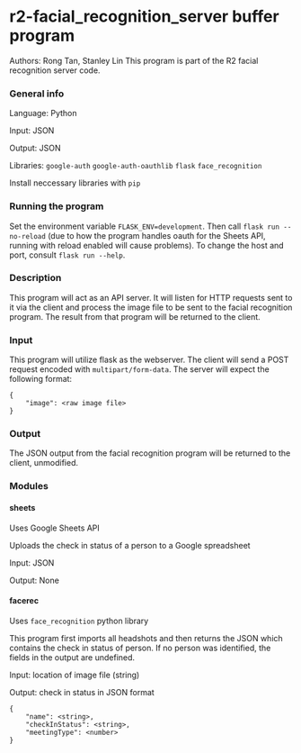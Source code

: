 # r2-facial_recognition_server buffer program
Authors: Rong Tan, Stanley Lin
This program is part of the R2 facial recognition server code.

### General info
Language: Python

Input: JSON

Output: JSON

Libraries: `google-auth` `google-auth-oauthlib` `flask` `face_recognition`

Install neccessary libraries with `pip`

### Running the program
Set the environment variable `FLASK_ENV=development`. Then call `flask run --no-reload` (due to how the program handles oauth for the Sheets API, running with reload enabled will cause problems). To change the host and port, consult `flask run --help`.

### Description
This program will act as an API server. It will listen for HTTP requests sent to it via the client and process the image file to be sent to the facial recognition program. The result from that program will be returned to the client.

### Input
This program will utilize flask as the webserver.
The client will send a POST request encoded with `multipart/form-data`. The server will expect the following format:
```
{
	"image": <raw image file>
}
```

### Output
The JSON output from the facial recognition program will be returned to the client, unmodified.


### Modules

#### sheets
Uses Google Sheets API

Uploads the check in status of a person to a Google spreadsheet

Input: JSON

Output: None

#### facerec
Uses `face_recognition` python library

This program first imports all headshots and then returns the JSON which contains the check in status of person. If no person was identified, the fields in the output are undefined.

Input: location of image file (string) 

Output: check in status in JSON format
```
{
	"name": <string>,
	"checkInStatus": <string>,
	"meetingType": <number>
}
```

